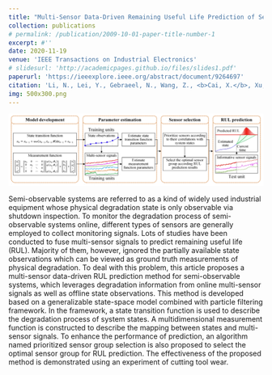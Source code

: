 ```yaml
---
title: "Multi-Sensor Data-Driven Remaining Useful Life Prediction of Semi-Observable Systems"
collection: publications
# permalink: /publication/2009-10-01-paper-title-number-1
excerpt: #''
date: 2020-11-19
venue: 'IEEE Transactions on Industrial Electronics'
# slidesurl: 'http://academicpages.github.io/files/slides1.pdf'
paperurl: 'https://ieeexplore.ieee.org/abstract/document/9264697'
citation: 'Li, N., Lei, Y., Gebraeel, N., Wang, Z., <b>Cai, X.</b>, Xu, P., & Wang, B. (2020). Multi-sensor data-driven remaining useful life prediction of semi-observable systems. <i>IEEE Transactions on Industrial Electronics</i>, 68(11), 11482-11491.'
img: 500x300.png
---
```

<img src='/images/Pub/Pub-1.png' alt="">

Semi-observable systems are referred to as a kind of widely used industrial equipment whose physical degradation state is only observable via shutdown inspection. To monitor the degradation process of semi-observable systems online, different types of sensors are generally employed to collect monitoring signals. Lots of studies have been conducted to fuse multi-sensor signals to predict remaining useful life (RUL). Majority of them, however, ignored the partially available state observations which can be viewed as ground truth measurements of physical degradation. To deal with this problem, this article proposes a multi-sensor data-driven RUL prediction method for semi-observable systems, which leverages degradation information from online multi-sensor signals as well as offline state observations. This method is developed based on a generalizable state-space model combined with particle filtering framework. In the framework, a state transition function is used to describe the degradation process of system states. A multidimensional measurement function is constructed to describe the mapping between states and multi-sensor signals. To enhance the performance of prediction, an algorithm named prioritized sensor group selection is also proposed to select the optimal sensor group for RUL prediction. The effectiveness of the proposed method is demonstrated using an experiment of cutting tool wear.
